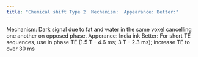 ```yaml
---
title: "Chemical shift Type 2  Mechanism:  Appearance: Better:"
---
```

Mechanism: Dark signal due to fat and water in the same voxel cancelling one another on opposed phase.
Apperance: India ink
Better: For short TE sequences, use in phase TE (1.5 T - 4.6 ms; 3 T - 2.3 ms); increase TE to over 30 ms

